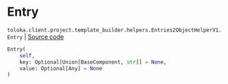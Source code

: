 # Entry
`toloka.client.project.template_builder.helpers.Entries2ObjectHelperV1.Entry` | [Source code](https://github.com/Toloka/toloka-kit/blob/v1.0.2/src/client/project/template_builder/helpers.py#L65)

```python
Entry(
    self,
    key: Optional[Union[BaseComponent, str]] = None,
    value: Optional[Any] = None
)
```

